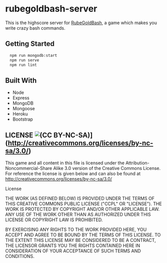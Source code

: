 rubegoldbash-server
============

This is the highscore server for [RubeGoldBash](https://github.com/ThibWeb/rubegoldbash), a game which makes you write crazy bash commands.

## Getting Started

~~~bash
  npm run mongodb:start
  npm run serve
  npm run lint
~~~

## Built With

- Node
- Express
- MongoDB
- Mongoose
- Heroku
- Bootstrap

## LICENSE ![(CC BY-NC-SA)](https://img.shields.io/badge/License-CC%20By--NC--SA%203.0-blue.svg?style=flat-square)](http://creativecommons.org/licenses/by-nc-sa/3.0/)

This game and all content in this file is licensed under the Attribution-Noncommercial-Share Alike 3.0 version of the Creative Commons License. For reference the license is given below and can also be found at http://creativecommons.org/licenses/by-nc-sa/3.0/

License

THE WORK (AS DEFINED BELOW) IS PROVIDED UNDER THE TERMS OF THIS CREATIVE COMMONS PUBLIC LICENSE ("CCPL" OR "LICENSE"). THE WORK IS PROTECTED BY COPYRIGHT AND/OR OTHER APPLICABLE LAW. ANY USE OF THE WORK OTHER THAN AS AUTHORIZED UNDER THIS LICENSE OR COPYRIGHT LAW IS PROHIBITED.

BY EXERCISING ANY RIGHTS TO THE WORK PROVIDED HERE, YOU ACCEPT AND AGREE TO BE BOUND BY THE TERMS OF THIS LICENSE. TO THE EXTENT THIS LICENSE MAY BE CONSIDERED TO BE A CONTRACT, THE LICENSOR GRANTS YOU THE RIGHTS CONTAINED HERE IN CONSIDERATION OF YOUR ACCEPTANCE OF SUCH TERMS AND CONDITIONS.
